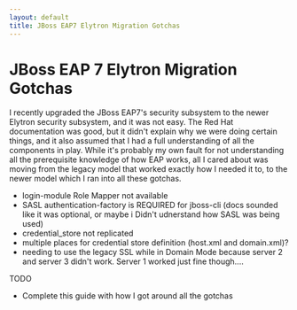 ```yaml
---
layout: default
title: JBoss EAP7 Elytron Migration Gotchas
---
```


# JBoss EAP 7 Elytron Migration Gotchas

I recently upgraded the JBoss EAP7's security subsystem to the newer Elytron security subsystem, and it was not easy.  The Red Hat documentation was good, but it didn't explain why we were doing certain things, and it also assumed that I had a full understanding of all the components in play.  While it's probably my own fault for not understanding all the prerequisite knowledge of how EAP works, all I cared about was moving from the legacy model that worked exactly how I needed it to, to the newer model which I ran into all these gotchas.


- login-module Role Mapper not available
- SASL authentication-factory is REQUIRED for jboss-cli (docs sounded like it was optional, or maybe i Didn't udnerstand how SASL was being used)
- credential_store not replicated
- multiple places for credential store definition (host.xml and domain.xml)?
- needing to use the legacy SSL while in Domain Mode because server 2 and server 3 didn't work.  Server 1 worked just fine though....


TODO
- Complete this guide with how I got around all the gotchas
